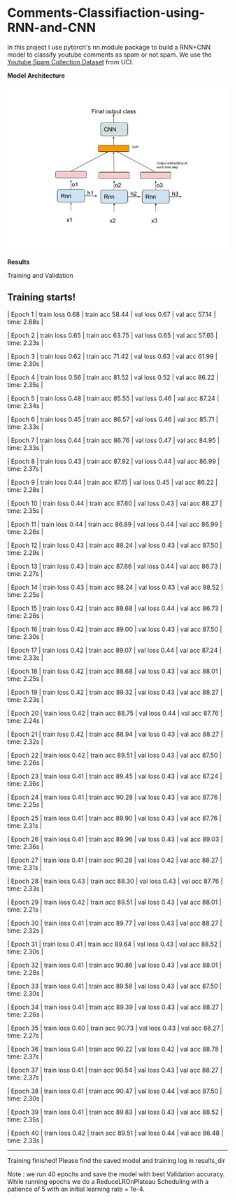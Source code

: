 # Comments-Classifiaction-using-RNN-and-CNN
In this project I use pytorch's nn.module package to build a RNN+CNN model to classify youtube comments as spam or not spam. We use the [Youtube Spam Collection Dataset](https://archive.ics.uci.edu/ml/datasets/YouTube+Spam+Collection#) from UCI.

**Model Architecture**


![RNN+CNN](model_architecture.jpg)


**Results**


Training and Validation


Training starts!
---------------------------------------------------------------------------------------------------

| Epoch   1 | train loss  0.68 | train acc 58.44 | val loss  0.67 | val acc 57.14 | time:  2.68s |

| Epoch   2 | train loss  0.65 | train acc 63.75 | val loss  0.65 | val acc 57.65 | time:  2.23s |

| Epoch   3 | train loss  0.62 | train acc 71.42 | val loss  0.63 | val acc 61.99 | time:  2.30s |

| Epoch   4 | train loss  0.56 | train acc 81.52 | val loss  0.52 | val acc 86.22 | time:  2.35s |

| Epoch   5 | train loss  0.48 | train acc 85.55 | val loss  0.46 | val acc 87.24 | time:  2.34s |

| Epoch   6 | train loss  0.45 | train acc 86.57 | val loss  0.46 | val acc 85.71 | time:  2.33s |

| Epoch   7 | train loss  0.44 | train acc 86.76 | val loss  0.47 | val acc 84.95 | time:  2.33s |

| Epoch   8 | train loss  0.43 | train acc 87.92 | val loss  0.44 | val acc 86.99 | time:  2.37s |

| Epoch   9 | train loss  0.44 | train acc 87.15 | val loss  0.45 | val acc 86.22 | time:  2.28s |

| Epoch  10 | train loss  0.44 | train acc 87.60 | val loss  0.43 | val acc 88.27 | time:  2.35s |

| Epoch  11 | train loss  0.44 | train acc 86.89 | val loss  0.44 | val acc 86.99 | time:  2.26s |

| Epoch  12 | train loss  0.43 | train acc 88.24 | val loss  0.43 | val acc 87.50 | time:  2.29s |

| Epoch  13 | train loss  0.43 | train acc 87.66 | val loss  0.44 | val acc 86.73 | time:  2.27s |

| Epoch  14 | train loss  0.43 | train acc 88.24 | val loss  0.43 | val acc 88.52 | time:  2.25s |

| Epoch  15 | train loss  0.42 | train acc 88.68 | val loss  0.44 | val acc 86.73 | time:  2.26s |

| Epoch  16 | train loss  0.42 | train acc 89.00 | val loss  0.43 | val acc 87.50 | time:  2.30s |

| Epoch  17 | train loss  0.42 | train acc 89.07 | val loss  0.44 | val acc 87.24 | time:  2.33s |

| Epoch  18 | train loss  0.42 | train acc 88.68 | val loss  0.43 | val acc 88.01 | time:  2.25s |

| Epoch  19 | train loss  0.42 | train acc 89.32 | val loss  0.43 | val acc 88.27 | time:  2.23s |

| Epoch  20 | train loss  0.42 | train acc 88.75 | val loss  0.44 | val acc 87.76 | time:  2.24s |

| Epoch  21 | train loss  0.42 | train acc 88.94 | val loss  0.43 | val acc 88.27 | time:  2.32s |

| Epoch  22 | train loss  0.42 | train acc 89.51 | val loss  0.43 | val acc 87.50 | time:  2.26s |

| Epoch  23 | train loss  0.41 | train acc 89.45 | val loss  0.43 | val acc 87.24 | time:  2.36s |

| Epoch  24 | train loss  0.41 | train acc 90.28 | val loss  0.43 | val acc 87.76 | time:  2.25s |

| Epoch  25 | train loss  0.41 | train acc 89.90 | val loss  0.43 | val acc 87.76 | time:  2.31s |

| Epoch  26 | train loss  0.41 | train acc 89.96 | val loss  0.43 | val acc 89.03 | time:  2.36s |

| Epoch  27 | train loss  0.41 | train acc 90.28 | val loss  0.42 | val acc 88.27 | time:  2.31s |

| Epoch  28 | train loss  0.43 | train acc 88.30 | val loss  0.43 | val acc 87.76 | time:  2.33s |

| Epoch  29 | train loss  0.42 | train acc 89.51 | val loss  0.43 | val acc 88.01 | time:  2.21s |

| Epoch  30 | train loss  0.41 | train acc 89.77 | val loss  0.43 | val acc 88.27 | time:  2.32s |

| Epoch  31 | train loss  0.41 | train acc 89.64 | val loss  0.43 | val acc 88.52 | time:  2.30s |

| Epoch  32 | train loss  0.41 | train acc 90.86 | val loss  0.43 | val acc 88.01 | time:  2.28s |

| Epoch  33 | train loss  0.41 | train acc 89.58 | val loss  0.43 | val acc 87.50 | time:  2.30s |

| Epoch  34 | train loss  0.41 | train acc 89.39 | val loss  0.43 | val acc 88.27 | time:  2.26s |

| Epoch  35 | train loss  0.40 | train acc 90.73 | val loss  0.43 | val acc 88.27 | time:  2.27s |

| Epoch  36 | train loss  0.41 | train acc 90.22 | val loss  0.42 | val acc 88.78 | time:  2.37s |

| Epoch  37 | train loss  0.41 | train acc 90.54 | val loss  0.43 | val acc 88.27 | time:  2.37s |

| Epoch  38 | train loss  0.41 | train acc 90.47 | val loss  0.44 | val acc 87.50 | time:  2.30s |

| Epoch  39 | train loss  0.41 | train acc 89.83 | val loss  0.43 | val acc 88.52 | time:  2.35s |

| Epoch  40 | train loss  0.42 | train acc 89.51 | val loss  0.44 | val acc 86.48 | time:  2.33s |

---------------------------------------------------------------------------------------------------

Training finished!
Please find the saved model and training log in results_dir
 
 Note : we run 40 epochs and save the model with best Validation accuracy. While running epochs we do a ReduceLROnPlateau Scheduling with a patience of 5 with an initial learning rate = 1e-4.  

